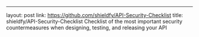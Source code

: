 ---
layout: post
link: https://github.com/shieldfy/API-Security-Checklist
title: shieldfy/API-Security-Checklist  Checklist of the most important security countermeasures when designing, testing, and releasing your API

